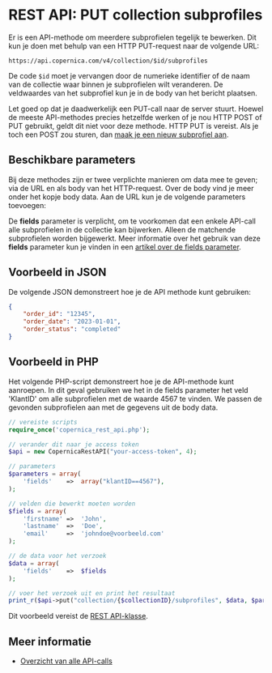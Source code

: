 # REST API: PUT collection subprofiles

Er is een API-methode om meerdere subprofielen tegelijk te bewerken. Dit kun je
doen met behulp van een HTTP PUT-request naar de volgende URL:

`https://api.copernica.com/v4/collection/$id/subprofiles`

De code `$id` moet je vervangen door de numerieke identifier of de naam van de
collectie waar binnen je subprofielen wilt veranderen. De veldwaardes van het subprofiel
kun je in de body van het bericht plaatsen.

Let goed op dat je daadwerkelijk een PUT-call naar de server stuurt. Hoewel
de meeste API-methodes precies hetzelfde werken of je nou HTTP POST of PUT
gebruikt, geldt dit niet voor deze methode. HTTP PUT is vereist. Als je toch
een POST zou sturen, dan [maak je een nieuw subprofiel aan](rest-post-collection-subprofiles).

## Beschikbare parameters

Bij deze methodes zijn er twee verplichte manieren om data mee te geven;
via de URL en als body van het HTTP-request. Over de body vind je meer onder
het kopje body data. Aan de URL kun je de volgende parameters toevoegen:

De **fields** parameter is verplicht, om te voorkomen dat een enkele API-call
alle subprofielen in de collectie kan bijwerken. Alleen de matchende subprofielen
worden bijgewerkt. Meer informatie over het gebruik van deze **fields**
parameter kun je vinden in een
[artikel over de fields parameter](rest-fields-parameter).

## Voorbeeld in JSON

De volgende JSON demonstreert hoe je de API methode kunt gebruiken:

```json
{
    "order_id": "12345",
    "order_date": "2023-01-01",
    "order_status": "completed"
}
```

## Voorbeeld in PHP

Het volgende PHP-script demonstreert hoe je de API-methode kunt aanroepen.
In dit geval gebruiken we het in de fields parameter het veld 'KlantID' om alle subprofielen met de waarde 
4567 te vinden. We passen de gevonden subprofielen aan met de gegevens uit de body data.

```php
// vereiste scripts
require_once('copernica_rest_api.php');

// verander dit naar je access token
$api = new CopernicaRestAPI("your-access-token", 4);

// parameters
$parameters = array(
    'fields'    =>  array("klantID==4567"),
);

// velden die bewerkt moeten worden
$fields = array(
    'firstname' =>  'John',
    'lastname'  =>  'Doe',
    'email'     =>  'johndoe@voorbeeld.com'
);

// de data voor het verzoek
$data = array(
    'fields'    =>  $fields
);

// voer het verzoek uit en print het resultaat
print_r($api->put("collection/{$collectionID}/subprofiles", $data, $parameters));
```

Dit voorbeeld vereist de [REST API-klasse](rest-php).

## Meer informatie

* [Overzicht van alle API-calls](rest-api)

